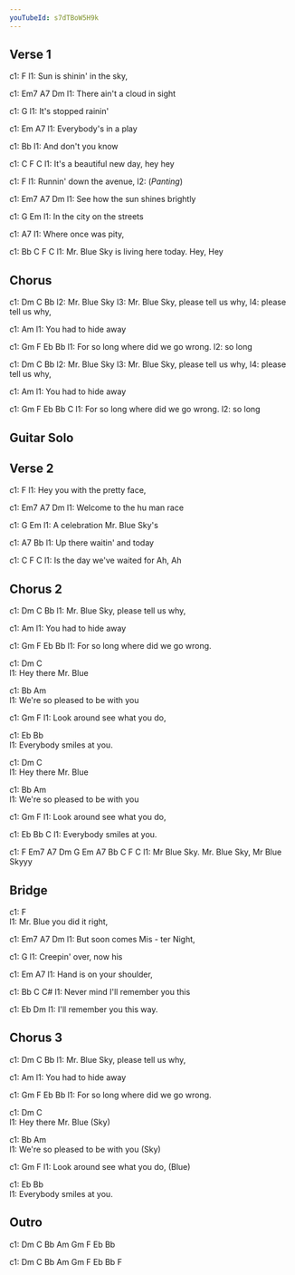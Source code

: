 ```yaml
---
youTubeId: s7dTBoW5H9k
---
```


## Verse 1
c1: F
l1: Sun is shinin' in the sky,

c1:               Em7   A7 Dm
l1: There ain't a cloud in sight

c1:              G
l1: It's stopped rainin'

c1:      Em          A7
l1: Everybody's in a play

c1:               Bb
l1: And don't you know

c1:        C             F        C
l1: It's a beautiful new day, hey hey

c1: F
l1: Runnin' down the avenue, 
l2:                          (*Panting*)

c1:             Em7 A7     Dm
l1: See how the sun shines brightly

c1:        G           Em
l1: In the city on the streets

c1:                A7
l1: Where once was pity,

c1:     Bb          C             F         C
l1: Mr. Blue Sky is living here today. Hey, Hey

## Chorus
c1: Dm       C                   Bb
l2: Mr. Blue Sky
l3: Mr. Blue Sky, please tell us why,
l4:               please tell us why,

c1:            Am
l1: You had to hide away

c1:     Gm      F                 Eb          Bb 
l1: For so long         where did we go wrong.
l2:             so long

c1: Dm       C                   Bb
l2: Mr. Blue Sky
l3: Mr. Blue Sky, please tell us why,
l4:               please tell us why,

c1:             Am
l1: You had to hide away

c1:     Gm      F                 Eb          Bb C
l1: For so long         where did we go wrong.
l2:             so long

## Guitar Solo

## Verse 2
c1: F
l1: Hey you with the pretty face,

c1:                Em7 A7  Dm
l1: Welcome to the hu  man race

c1: G                    Em
l1: A celebration Mr. Blue Sky's

c1:            A7            Bb
l1: Up there waitin' and today

c1:         C                F   C
l1: Is the day we've waited for  Ah, Ah

## Chorus 2
c1: Dm        C                  Bb
l1: Mr. Blue Sky, please tell us why,

c1:             Am
l1: You had to hide away

c1:     Gm      F               Eb          Bb 
l1: For so long       where did we go wrong.

c1: Dm         C      
l1: Hey there Mr. Blue

c1: Bb                  Am        
l1: We're so pleased to be with you

c1: Gm              F
l1: Look around see what you do,

c1: Eb         Bb          
l1: Everybody smiles at you.

c1: Dm         C      
l1: Hey there Mr. Blue

c1: Bb                  Am        
l1: We're so pleased to be with you

c1: Gm              F
l1: Look around see what you do,

c1: Eb                   Bb     C 
l1: Everybody smiles at you.

c1: F            Em7 A7 Dm G Em A7 Bb   C F C
l1: Mr Blue Sky. Mr. Blue Sky, Mr Blue Skyyy

## Bridge
c1:  F          
l1: Mr. Blue you did it right,

c1:                Em7   A7    Dm
l1: But soon comes Mis - ter Night,

c1:           G
l1: Creepin' over, now his

c1:  Em                A7
l1: Hand is on your shoulder,

c1: Bb                C               C#
l1: Never mind I'll remember you this 

c1:             Eb        Dm
l1: I'll remember you this way.

## Chorus 3
c1: Dm        C                  Bb
l1: Mr. Blue Sky, please tell us why,

c1:             Am
l1: You had to hide away

c1:     Gm    F          Eb          Bb 
l1: For so long where did we go wrong.

c1: Dm         C      
l1: Hey there Mr. Blue (Sky) 

c1: Bb                  Am        
l1: We're so pleased to be with you (Sky)

c1: Gm              F
l1: Look around see what you do, (Blue)

c1: Eb         Bb          
l1: Everybody smiles at you.

## Outro
c1: Dm  C  Bb  Am  Gm  F  Eb  Bb

c1: Dm  C  Bb  Am  Gm  F          Eb   Bb  F
